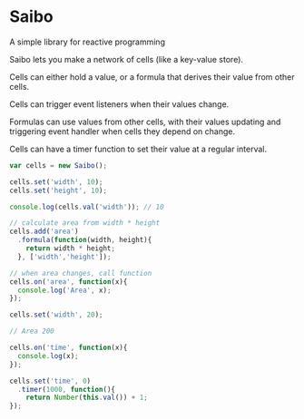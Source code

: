 # Saibo

A simple library for reactive programming

Saibo lets you make a network of cells (like a key-value store). 

Cells can either hold a value, or a formula that derives their value
from other cells.

Cells can trigger event listeners when their values change.

Formulas can use values from other cells, with their values updating
and triggering event handler when cells they depend on change.

Cells can have a timer function to set their value at a regular
interval.

```javascript
var cells = new Saibo();

cells.set('width', 10);
cells.set('height', 10);

console.log(cells.val('width')); // 10

// calculate area from width * height
cells.add('area')
  .formula(function(width, height){
    return width * height;
  }, ['width','height']);

// when area changes, call function
cells.on('area', function(x){
  console.log('Area', x);
});

cells.set('width', 20);

// Area 200
```

```javascript
cells.on('time', function(x){
  console.log(x);
});

cells.set('time', 0)
  .timer(1000, function(){
    return Number(this.val()) + 1;
});
```